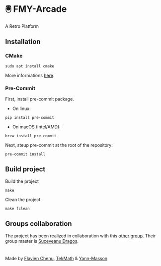 # 🖲️ FMY-Arcade
A Retro Platform

## Installation
### CMake
```
sudo apt install cmake
```
More informations [here](https://cmake.org/download/).

### Pre-Commit
First, install pre-commit package.
- On linux:
```
pip install pre-commit
```
- On macOS (Intel/AMD):
```
brew install pre-commit
```
Next, steup pre-commit at the root of the repository:
```
pre-commit install
```

## Build project
Build the project
```
make
```
Clean the project
```
make fclean
```

## Groups collaboration
The project has been realized in collaboration with this [other group](#groups-collaboration). Their group master is [Suceveanu Dragos](https://github.com/sdragos1).

#
Made by [Flavien Chenu](https://github.com/flavien-chenu), [TekMath](https://github.com/tekmath) & [Yann-Masson](https://github.com/Yann-Masson)
